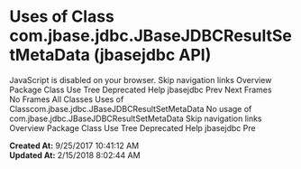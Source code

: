 # Uses of Class com.jbase.jdbc.JBaseJDBCResultSetMetaData (jbasejdbc   API)

JavaScript is disabled on your browser. Skip navigation links Overview Package Class Use Tree Deprecated Help jbasejdbc Prev Next Frames No Frames All Classes Uses of Classcom.jbase.jdbc.JBaseJDBCResultSetMetaData No usage of com.jbase.jdbc.JBaseJDBCResultSetMetaData Skip navigation links Overview Package Class Use Tree Deprecated Help jbasejdbc Pre  

**Created At:** 9/25/2017 10:41:12 AM  
**Updated At:** 2/15/2018 8:02:44 AM  


